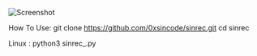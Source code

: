 ![Screenshot](https://user-images.githubusercontent.com/97365911/160631398-b240e8ba-a0b7-4b00-b367-be892ed44c43.png)

How To Use:
git clone https://github.com/0xsincode/sinrec.git
cd sinrec

Linux :
python3 sinrec_.py
  
